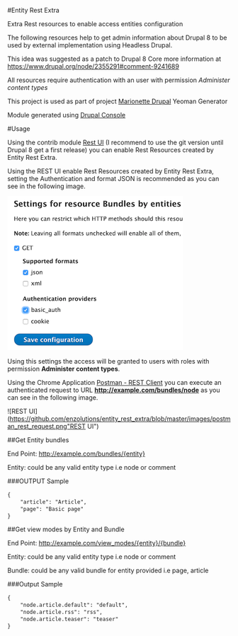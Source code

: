 #Entity Rest Extra

Extra Rest resources to enable access entities configuration

The following resources help to get admin information about Drupal 8 to be used by external implementation using Headless Drupal.

This idea was suggested as a patch to Drupal 8 Core more information at https://www.drupal.org/node/2355291#comment-9241689

All resources require authentication with an user with permission *Administer content types*

This project is used as part of project [Marionette Drupal](https://github.com/enzolutions/generator-marionette-drupal) Yeoman Generator

Module generated using [Drupal Console](http://drupalconsole.com)

#Usage

Using the contrib module <a href="https://www.drupal.org/project/restui/git-instructions" target="_blank">Rest UI</a> (I recommend to use the git version until Drupal 8 get a first release) you can enable Rest Resources created by Entity Rest Extra.

Using the REST UI enable Rest Resources created by Entity Rest Extra, setting the Authentication and format JSON is recommended as you can see in the following image.

![REST UI](https://github.com/enzolutions/entity_rest_extra/blob/master/images/restui_bundle_entities_settings.png "REST UI")

Using this settings the access will be granted to users with roles with permission **Administer content types**.

Using the Chrome Application <a href="https://chrome.google.com/webstore/detail/postman-rest-client/fdmmgilgnpjigdojojpjoooidkmcomcm">Postman - REST Client</a> you can execute an authenticated request to URL **http://example.com/bundles/node** as you can see in the following image.

![REST UI](https://github.com/enzolutions/entity_rest_extra/blob/master/images/postman_rest_request.png"REST UI")

##Get Entity bundles

End Point: http://example.com/bundles/{entity}

Entity: could be any valid entity type i.e node or comment

###OUTPUT Sample

```
{
    "article": "Article",
    "page": "Basic page"
}
```

##Get view modes by Entity and Bundle

End Point: http://example.com/view_modes/{entity}/{bundle}

Entity: could be any valid entity type i.e node or comment

Bundle: could be any valid bundle for entity provided i.e page, article

###Output Sample

```
{
    "node.article.default": "default",
    "node.article.rss": "rss",
    "node.article.teaser": "teaser"
}
```
